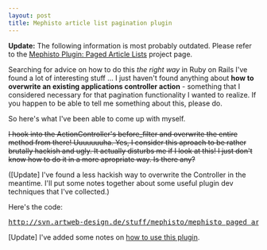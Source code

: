 ```yaml
--- 
layout: post
title: Mephisto article list pagination plugin
---
```

<p class="update"><strong>Update:</strong> The following information is most probably outdated. Please refer to the <a href="/projects/mephisto-plugin-paged-article-lists" title="Mephisto Plugin: Paged Article Lists">Mephisto Plugin: Paged Article Lists</a> project page.</p>

<p>Searching for advice on how to do this <em>the right way</em> in Ruby on Rails I've found a lot of interesting stuff ... I just haven't found anything about <strong>how to overwrite an existing applications controller action</strong> - something that I considered necessary for that pagination functionality I wanted to realize. If you happen to be able to tell me something about this, please do.</p>

<p>So here's what I've been able to come up with myself.</p> 

<p style="text-decoration:line-through">I hook into the ActionController's before_filter and overwrite the entire method from there! Uuuuuuuha. Yes, I consider this aproach to be rather brutally hackish and ugly. It actually disturbs me if I look at this! I just don't know how to do it in a more apropriate way. Is there any?</p>
<p>([Update] I've found a less hackish way to overwrite the Controller in the meantime. I'll put some notes together about some useful plugin dev techniques that I've collected.)</p>

<p>Here's the code:</p>

<pre><a href="http://svn.artweb-design.de/stuff/mephisto/mephisto_paged_article_list">http://svn.artweb-design.de/stuff/mephisto/mephisto_paged_article_list</a></pre>

<p>[Update] I've added some notes on <a href="/2007/4/2/howto-use-mephisto-article-list-pagination-plugin">how to use this plugin</a>.</p>
